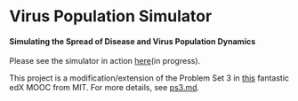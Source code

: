 # Virus Population Simulator
#### Simulating the Spread of Disease and Virus Population Dynamics

Please see the simulator in action [here](https://virus-simulator.herokuapp.com/)(in progress).

This project is a modification/extension of the Problem Set 3 in [this](https://www.edx.org/course/introduction-computational-thinking-data-mitx-6-00-2x-7) fantastic edX MOOC from MIT. For more details, see [ps3.md](https://github.com/chenky0401/virus_simulation/blob/master/ps3.md).

<!-- To run the program, simply run `python application.py`. -->
